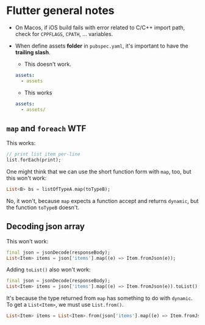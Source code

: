 # Flutter general notes

- On Macos, if iOS build fails with error related to C/C++ import path, check
  for `CPPFLAGS`, `CPATH`, ... variables.

- When define assets **folder** in `pubspec.yaml`, it's important to have the
  **trailing slash**.

  - This doesn't work.

  ```yml
  assets:
    - assets
  ```

  - This works

  ```yml
  assets:
    - assets/
  ```

## `map` and `foreach` WTF

This works:

```dart
// print list item per-line
list.forEach(print);
```

One might think that we can use the short function form with `map`, too, but
this won't work:

```dart
List<B> bs = listOfTypeA.map(toTypeB);
```

No, it won't, because `map` expects a function accept and returns `dynamic`, but
the function `toTypeB` doesn't.

## Decoding json array

This won't work:

```dart
final json = jsonDecode(responseBody);
List<Item> items = json['items'].map((e) => Item.fromJson(e));
```

Adding `toList()` also won't work:

```dart
final json = jsonDecode(responseBody);
List<Item> items = json['items'].map((e) => Item.fromJson(e)).toList();
```

It's because the type returned from `map` has something to do with `dynamic`. To
get a `List<Item>`, we must use `List.from()`.

```dart
List<Item> items = List<Item>.from(json['items'].map((e) => Item.fromJson(e)));
```
